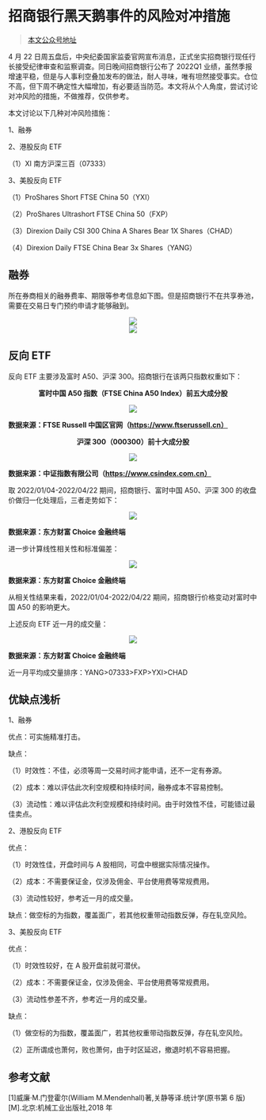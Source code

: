 # 招商银行黑天鹅事件的风险对冲措施

> [本文公众号地址](https://mp.weixin.qq.com/s?__biz=Mzg3OTczMDI3Mw==&mid=2247483790&idx=1&sn=331913531c15ec36cde66509a58d1a51&chksm=cf014a80f876c39619714f184e69fe5c3e4a632a4bcfa99262d3ea2f67a2c3d4fec014664b23&token=2063199681&lang=zh_CN#rd)

4 月 22 日周五盘后，中央纪委国家监委官网宣布消息，正式坐实招商银行现任行长接受纪律审查和监察调查。同日晚间招商银行公布了 2022Q1 业绩，虽然季报增速平稳，但是与人事利空叠加发布的做法，耐人寻味，唯有坦然接受事实。仓位不高，但下周不确定性大幅增加，有必要适当防范。本文将从个人角度，尝试讨论对冲风险的措施，不做推荐，仅供参考。

本文讨论以下几种对冲风险措施：

1、融券

2、港股反向 ETF

（1）XI 南方沪深三百（07333）

3、美股反向 ETF

（1）ProShares Short FTSE China 50（YXI）

（2）ProShares Ultrashort FTSE China 50（FXP）

（3）Direxion Daily CSI 300 China A Shares Bear 1X Shares（CHAD）

（4）Direxion Daily FTSE China Bear 3x Shares（YANG）

## 融券

所在券商相关的融券费率、期限等参考信息如下图。但是招商银行不在共享券池，需要在交易日专门预约申请才能够融到。

<center><img src="accessory/pic1.png"></center>

<center><img src="accessory/pic2.png"></center>

## 反向 ETF

反向 ETF 主要涉及富时 A50、沪深 300。招商银行在该两只指数权重如下：

**<center>富时中国 A50 指数（FTSE China A50 Index）前五大成分股</center>**

<center><img src="accessory/pic3.png"></center>

**数据来源：FTSE Russell 中国区官网（https://www.ftserussell.cn）**

**<center>沪深 300（000300）前十大成分股</center>**

<center><img src="accessory/pic4.png"></center>

**数据来源：中证指数有限公司（https://www.csindex.com.cn）**

取 2022/01/04-2022/04/22 期间，招商银行、富时中国 A50、沪深 300 的收盘价做归一化处理后，三者走势如下：

<center><img src="accessory/pic5.png"></center>

**数据来源：东方财富 Choice 金融终端**

进一步计算线性相关性和标准偏差：

<center><img src="accessory/pic6.png"></center>

**数据来源：东方财富 Choice 金融终端**

从相关性结果来看，2022/01/04-2022/04/22 期间，招商银行价格变动对富时中国 A50 的影响更大。

上述反向 ETF 近一月的成交量：

<center><img src="accessory/pic7.png"></center>

**数据来源：东方财富 Choice 金融终端**

近一月平均成交量排序：YANG>07333>FXP>YXI>CHAD

## 优缺点浅析

1、融券

优点：可实施精准打击。

缺点：

（1）时效性：不佳，必须等周一交易时间才能申请，还不一定有券源。

（2）成本：难以评估此次利空规模和持续时间，融券成本不容易控制。

（3）流动性：难以评估此次利空规模和持续时间。由于时效性不佳，可能错过最佳卖点。

2、港股反向 ETF

优点：

（1）时效性佳，开盘时间与 A 股相同，可盘中根据实际情况操作。

（2）成本：不需要保证金，仅涉及佣金、平台使用费等常规费用。

（3）流动性较好，参考近一月的成交量。

缺点：做空标的为指数，覆盖面广，若其他权重带动指数反弹，存在轧空风险。

3、美股反向 ETF

优点：

（1）时效性较好，在 A 股开盘前就可潜伏。

（2）成本：不需要保证金，仅涉及佣金、平台使用费等常规费用。

（3）流动性参差不齐，参考近一月的成交量。

缺点：

（1）做空标的为指数，覆盖面广，若其他权重带动指数反弹，存在轧空风险。

（2）正所谓成也萧何，败也萧何，由于时区延迟，撤退时机不容易把握。

## 参考文献

[1]威廉·M.门登霍尔(William M.Mendenhall)著,关静等译.统计学(原书第 6 版)[M].北京:机械工业出版社,2018 年
